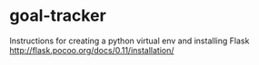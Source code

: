 # goal-tracker

Instructions for creating a python virtual env and installing Flask 
http://flask.pocoo.org/docs/0.11/installation/
